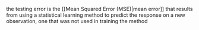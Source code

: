 the testing error is the [[Mean Squared Error (MSE)|mean error]] that results from using a statistical learning method to predict the response on a new observation, one that was not used in training the method